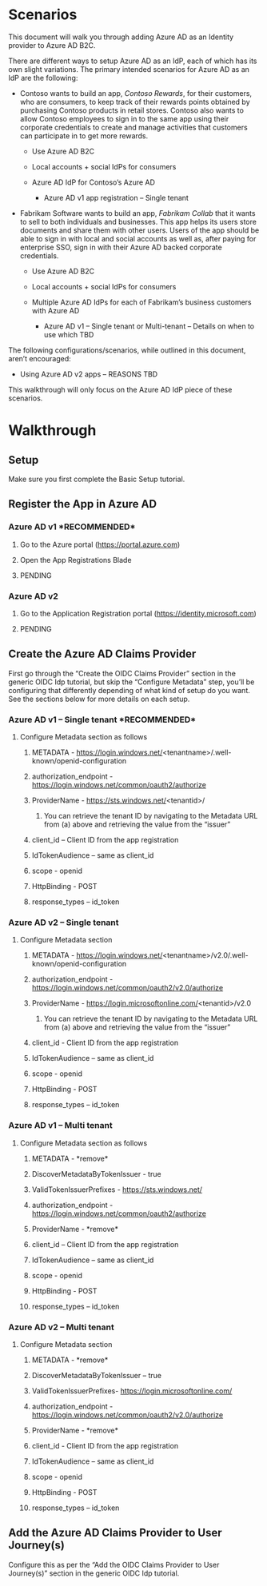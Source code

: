 Scenarios
=========

This document will walk you through adding Azure AD as an Identity
provider to Azure AD B2C.

There are different ways to setup Azure AD as an IdP, each of which has
its own slight variations. The primary intended scenarios for Azure AD
as an IdP are the following:

-  Contoso wants to build an app, *Contoso Rewards*, for their
    customers, who are consumers, to keep track of their rewards points
    obtained by purchasing Contoso products in retail stores. Contoso
    also wants to allow Contoso employees to sign in to the same app
    using their corporate credentials to create and manage activities
    that customers can participate in to get more rewards.

    -   Use Azure AD B2C

    -   Local accounts + social IdPs for consumers

    -   Azure AD IdP for Contoso’s Azure AD

        -   Azure AD v1 app registration – Single tenant

-  Fabrikam Software wants to build an app, *Fabrikam Collab* that it
    wants to sell to both individuals and businesses. This app helps its
    users store documents and share them with other users. Users of the
    app should be able to sign in with local and social accounts as well
    as, after paying for enterprise SSO, sign in with their Azure AD
    backed corporate credentials.

    -   Use Azure AD B2C

    -   Local accounts + social IdPs for consumers

    -   Multiple Azure AD IdPs for each of Fabrikam’s business customers
        with Azure AD

        -   Azure AD v1 – Single tenant or Multi-tenant – Details on
            when to use which TBD

The following configurations/scenarios, while outlined in this document,
aren’t encouraged:

-   Using Azure AD v2 apps – REASONS TBD

This walkthrough will only focus on the Azure AD IdP piece of these
scenarios.

Walkthrough
===========

Setup
-----

Make sure you first complete the Basic Setup tutorial.

Register the App in Azure AD
----------------------------

### Azure AD v1 \*RECOMMENDED\*

1.  Go to the Azure portal (<https://portal.azure.com>)

2.  Open the App Registrations Blade

3.  PENDING

### Azure AD v2

1.  Go to the Application Registration portal
    (<https://identity.microsoft.com>)

2.  PENDING

Create the Azure AD Claims Provider
-----------------------------------

First go through the “Create the OIDC Claims Provider” section in the
generic OIDC Idp tutorial, but skip the “Configure Metadata” step,
you’ll be configuring that differently depending of what kind of setup
do you want. See the sections below for more details on each setup.

### Azure AD v1 – Single tenant \*RECOMMENDED\*

1.  Configure Metadata section as follows

    1.  METADATA -
        https://login.windows.net/<tenantname\>/.well-known/openid-configuration

    2.  authorization\_endpoint -
        https://login.windows.net/common/oauth2/authorize

    3.  ProviderName - https://sts.windows.net/<tenantid\>/

        1.  You can retrieve the tenant ID by navigating to the Metadata
            URL from (a) above and retrieving the value from the
            “issuer”

    4.  client\_id – Client ID from the app registration

    5.  IdTokenAudience – same as client\_id

    6.  scope - openid

    7.  HttpBinding - POST

    8.  response\_types – id\_token

### Azure AD v2 – Single tenant

1.  Configure Metadata section

    1.  METADATA -
        https://login.windows.net/<tenantname\>/v2.0/.well-known/openid-configuration

    2.  authorization\_endpoint -
        https://login.windows.net/common/oauth2/v2.0/authorize

    3.  ProviderName -
        https://login.microsoftonline.com/<tenantid\>/v2.0

        1.  You can retrieve the tenant ID by navigating to the Metadata
            URL from (a) above and retrieving the value from the
            “issuer”

    4.  client\_id - Client ID from the app registration

    5.  IdTokenAudience – same as client\_id

    6.  scope - openid

    7.  HttpBinding - POST

    8.  response\_types – id\_token

### Azure AD v1 – Multi tenant

1.  Configure Metadata section as follows

    1.  METADATA - \*remove\*

    2.  DiscoverMetadataByTokenIssuer - true

    3.  ValidTokenIssuerPrefixes - https://sts.windows.net/

    4.  authorization\_endpoint -
        https://login.windows.net/common/oauth2/authorize

    5.  ProviderName - \*remove\*

    6.  client\_id – Client ID from the app registration

    7.  IdTokenAudience – same as client\_id

    8.  scope - openid

    9.  HttpBinding - POST

    10.  response\_types – id\_token

### Azure AD v2 – Multi tenant

1.  Configure Metadata section

    1.  METADATA - \*remove\*

    2.  DiscoverMetadataByTokenIssuer – true

    3.  ValidTokenIssuerPrefixes- https://login.microsoftonline.com/

    4.  authorization\_endpoint -
        https://login.windows.net/common/oauth2/v2.0/authorize

    5.  ProviderName - \*remove\*

    6.  client\_id - Client ID from the app registration

    7.  IdTokenAudience – same as client\_id

    8.  scope - openid

    9.  HttpBinding - POST

    10.  response\_types – id\_token

Add the Azure AD Claims Provider to User Journey(s)
---------------------------------------------------

Configure this as per the “Add the OIDC Claims Provider to User
Journey(s)” section in the generic OIDC Idp tutorial.          
